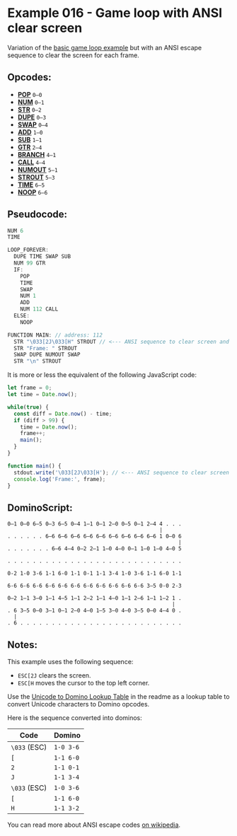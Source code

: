 Example 016 - Game loop with ANSI clear screen
=======================================

Variation of the [basic game loop example](011_basic_game_loop.md) but with an ANSI escape sequence to clear the screen for each frame.

## Opcodes:
- [**POP**](../readme.md#pop) `0—0`
- [**NUM**](../readme.md#num) `0—1`
- [**STR**](../readme.md#str) `0—2`
- [**DUPE**](../readme.md#dupe) `0—3`
- [**SWAP**](../readme.md#swap) `0—4`
- [**ADD**](../readme.md#add) `1—0`
- [**SUB**](../readme.md#sub) `1—1`
- [**GTR**](../readme.md#gtr) `2—4`
- [**BRANCH**](../readme.md#branch) `4—1`
- [**CALL**](../readme.md#call) `4—4`
- [**NUMOUT**](../readme.md#numout) `5—1`
- [**STROUT**](../readme.md#strout) `5—3`
- [**TIME**](../readme.md#time) `6—5`
- [**NOOP**](../readme.md#noop) `6—6`

## Pseudocode:

```js
NUM 6
TIME

LOOP_FOREVER:
  DUPE TIME SWAP SUB
  NUM 99 GTR
  IF:
    POP
    TIME
    SWAP
    NUM 1
    ADD
    NUM 112 CALL
  ELSE:
    NOOP

FUNCTION MAIN: // address: 112
  STR "\033[2J\033[H" STROUT // <--- ANSI sequence to clear screen and move cursor to top left
  STR "Frame: " STROUT
  SWAP DUPE NUMOUT SWAP
  STR "\n" STROUT
```

It is more or less the equivalent of the following JavaScript code:

```js
let frame = 0;
let time = Date.now();

while(true) {
  const diff = Date.now() - time;
  if (diff > 99) {
    time = Date.now();
    frame++;
    main();
  }
}

function main() {
  stdout.write('\033[2J\033[H'); // <--- ANSI sequence to clear screen and move cursor to top left
  console.log('Frame:', frame);
}
```

## DominoScript:

```
0—1 0—0 6—5 0—3 6—5 0—4 1—1 0—1 2—0 0—5 0—1 2—4 4 . . .
                                                |      
. . . . . . 6—6 6—6 6—6 6—6 6—6 6—6 6—6 6—6 6—6 1 0—0 6
                                                      |
. . . . . . . 6—6 4—4 0—2 2—1 1—0 4—0 0—1 1—0 1—0 4—0 5
                                                       
. . . . . . . . . . . . . . . . . . . . . . . . . . . .
                                                       
0-2 1-0 3-6 1-1 6-0 1-1 0-1 1-1 3-4 1-0 3-6 1-1 6-0 1-1
                                                       
6-6 6-6 6-6 6-6 6-6 6-6 6-6 6-6 6-6 6-6 6-6 3—5 0-0 2-3
                                                       
0—2 1—1 3—0 1—1 4—5 1—1 2—2 1—1 4—0 1—1 2—6 1—1 1—2 1 .
                                                    |  
. 6 3—5 0—0 3—1 0—1 2—0 4—0 1—5 3—0 4—0 3—5 0—0 4—4 0 .
  |                                                    
. 6 . . . . . . . . . . . . . . . . . . . . . . . . . .
```

## Notes:

This example uses the following sequence:

- `ESC[2J` clears the screen.
- `ESC[H` moves the cursor to the top left corner.

Use the [Unicode to Domino Lookup Table](../readme.md#unicode-to-domino-lookup-table) in the readme as a lookup table to convert Unicode characters to Domino opcodes.

Here is the sequence converted into dominos:

| Code         | Domino    |
|--------------|-----------|
| `\033` (ESC) | `1-0 3-6` |
| `[`          | `1-1 6-0` |
| `2`          | `1-1 0-1` |
| `J`          | `1-1 3-4` |
| `\033` (ESC) | `1-0 3-6` |
| `[`          | `1-1 6-0` |
| `H`          | `1-1 3-2` |

You can read more about ANSI escape codes [on wikipedia](https://en.wikipedia.org/wiki/ANSI_escape_code).
